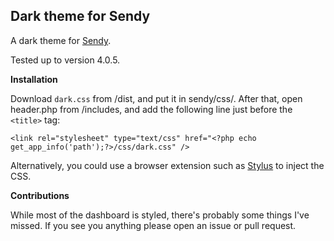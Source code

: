 ## Dark theme for Sendy

A dark theme for [Sendy](https://sendy.co).

Tested up to version 4.0.5.

**Installation**

Download `dark.css` from /dist, and put it in sendy/css/. After that, open header.php from /includes, and add the following line just before the `<title>` tag:

`<link rel="stylesheet" type="text/css" href="<?php echo get_app_info('path');?>/css/dark.css" />`

Alternatively, you could use a browser extension such as [Stylus](https://github.com/openstyles/stylus) to inject the CSS.

**Contributions**

While most of the dashboard is styled, there's probably some things I've missed. If you see you anything please open an issue or pull request.